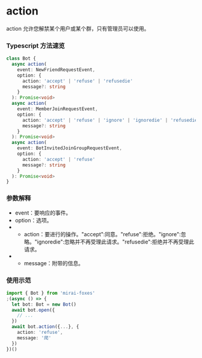 # action

action 允许您解禁某个用户或某个群，只有管理员可以使用。

### Typescript 方法速览

```typescript
class Bot {
  async action(
    event: NewFriendRequestEvent,
    option: {
      action: 'accept' | 'refuse' | 'refusedie'
      message?: string
    }
  ): Promise<void>
  async action(
    event: MemberJoinRequestEvent,
    option: {
      action: 'accept' | 'refuse' | 'ignore' | 'ignoredie' | 'refusedie'
      message?: string
    }
  ): Promise<void>
  async action(
    event: BotInvitedJoinGroupRequestEvent,
    option: {
      action: 'accept' | 'refuse'
      message?: string
    }
  ): Promise<void>
}
```

### 参数解释

- event：要响应的事件。
- option：选项。
- - action：要进行的操作。"accept":同意。"refuse":拒绝。"ignore":忽略。"ignoredie":忽略并不再受理此请求。"refusedie":拒绝并不再受理此请求。
- - message：附带的信息。

### 使用示范

```typescript
import { Bot } from 'mirai-foxes'
;(async () => {
  let bot: Bot = new Bot()
  await bot.open({
    // ...
  })
  await bot.action({...}, {
    action: 'refuse',
    message: '爬'
  })
})()
```